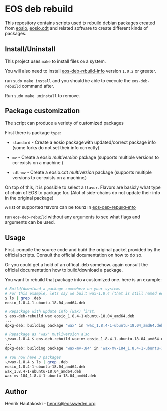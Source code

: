 # EOS deb rebuild

This repository contains scripts used to rebuild debian packages created from [eosio](https://github.com/eosio/eos), [eosio.cdt](https://github.com/eosio/eosio.cdt) and related software to create different kinds of packages.

## Install/Uninstall

This project uses `make` to install files on a system.

You will also need to install [eos-deb-rebuild-info](https://github.com/eosswedenorg/eos-deb-rebuild-info) version `1.0.2` or greater.

run `sudo make install` and you should be able to execute the `eos-deb-rebuild` command after.

Run `sudo make uninstall` to remove.

## Package customization

The script can produce a veriety of customized packages

First there is package `type`:

* `standard` - Create a eosio package with updated/correct package info (some forks do not set their info correctly)

* `mv` - Create a eosio *multiversion* package (supports multiple versions to co-exists on a machine.)

* `cdt-mv` - Create a eosio.cdt *multiversion* package (supports multiple versions to co-exists on a machine.)

On top of this, it is possible to select a `flavor`. Flavors are basicly what type of chain of EOS to package for. (Alot of side-chains do not update their info in the original package)

A list of supported flavors can be found in [eos-deb-rebuild-info](https://github.com/eosswedenorg/eos-deb-rebuild-info)

run `eos-deb-rebuild` without any arguments to see what flags and arguments can be used.

## Usage

First. compile the source code and build the original packet provided by the official scripts. Consult the official documentation on how to do so.

Or you could get a hold of an offical .deb somehow. again consult the official documentation how to build/download a package.

You want to rebuild that package into a customized one. here is an example:

```sh
# Build/download a package somewhere on your system.
# For this example, lets say we built wax-1.8.4 (that is still named eosio)
$ ls | grep .deb
eosio_1.8.4-1-ubuntu-18.04_amd64.deb

# Repackage with update info (wax) first.
$ eos-deb-rebuild wax eosio_1.8.4-1-ubuntu-18.04_amd64.deb
...
dpkg-deb: building package 'wax' in 'wax_1.8.4-1-ubuntu-18.04_amd64.deb'

# Repackage as "wax" mutliversion also
~/wax-1.8.4 $ eos-deb-rebuild wax:mv eosio_1.8.4-1-ubuntu-18.04_amd64.deb
...
dpkg-deb: building package 'wax-mv-184' in 'wax-mv-184_1.8.4-1-ubuntu-18.04_amd64.deb'

# You now have 3 packages
~/wax-1.8.4 $ ls | grep .deb
eosio_1.8.4-1-ubuntu-18.04_amd64.deb
wax_1.8.4-1-ubuntu-18.04_amd64.deb
wax-mv-184_1.8.4-1-ubuntu-18.04_amd64.deb
```
## Author

Henrik Hautakoski - [henrik@eossweden.org](mailto:henrik@eossweden.org)

